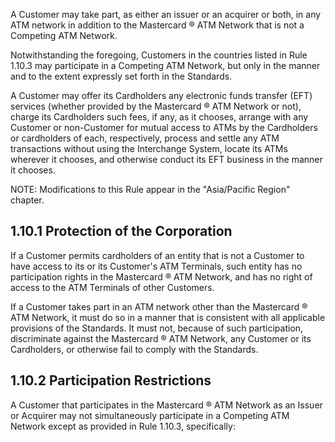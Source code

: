A Customer may take part, as either an issuer or an acquirer or both, in any ATM network in addition to the Mastercard ® ATM Network that is not a Competing ATM Network.

Notwithstanding the foregoing, Customers in the countries listed in Rule 1.10.3 may participate in a Competing ATM Network, but only in the manner and to the extent expressly set forth in the Standards.

A Customer may offer its Cardholders any electronic funds transfer (EFT) services (whether provided by the Mastercard ® ATM Network or not), charge its Cardholders such fees, if any, as it chooses, arrange with any Customer or non-Customer for mutual access to ATMs by the Cardholders or cardholders of each, respectively, process and settle any ATM transactions without using the Interchange System, locate its ATMs wherever it chooses, and otherwise conduct its EFT business in the manner it chooses.

NOTE: Modifications to this Rule appear in the "Asia/Pacific Region" chapter.

## **1.10.1 Protection of the Corporation**

If a Customer permits cardholders of an entity that is not a Customer to have access to its or its Customer's ATM Terminals, such entity has no participation rights in the Mastercard ® ATM Network, and has no right of access to the ATM Terminals of other Customers.

If a Customer takes part in an ATM network other than the Mastercard ® ATM Network, it must do so in a manner that is consistent with all applicable provisions of the Standards. It must not, because of such participation, discriminate against the Mastercard ® ATM Network, any Customer or its Cardholders, or otherwise fail to comply with the Standards.

## **1.10.2 Participation Restrictions**

A Customer that participates in the Mastercard ® ATM Network as an Issuer or Acquirer may not simultaneously participate in a Competing ATM Network except as provided in Rule 1.10.3, specifically: